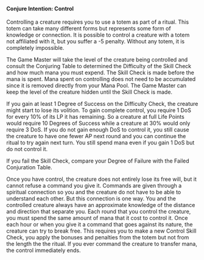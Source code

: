 #### Conjure Intention: Control

Controlling a creature requires you to use a totem as part of a ritual. This totem can take many different forms but represents some form of knowledge or connection. It is possible to control a creature with a totem not affiliated with it, but you suffer a -5 penalty. Without any totem, it is completely impossible.

The Game Master will take the level of the creature being controlled and consult the Conjuring Table to determined the Difficulty of the Skill Check and how much mana you must expend. The Skill Check is made before the mana is spent. Mana spent on controlling does not need to be accumulated since it is removed directly from your Mana Pool. The Game Master can keep the level of the creature hidden until the Skill Check is made.

If you gain at least 1 Degree of Success on the Difficulty Check, the creature might start to lose its volition. To gain complete control, you require 1 DoS for every 10% of its LP it has remaining. So a creature at full Life Points would require 10 Degrees of Success while a creature at 30% would only require 3 DoS. If you do not gain enough DoS to control it, you still cause the creature to have one fewer AP next round and you can continue the ritual to try again next turn. You still spend mana even if you gain 1 DoS but do not control it.

If you fail the Skill Check, compare your Degree of Failure with the Failed Conjuration Table.

Once you have control, the creature does not entirely lose its free will, but it cannot refuse a command you give it. Commands are given through a spiritual connection so you and the creature do not have to be able to understand each other. But this connection is one way. You and the controlled creature always have an approximate knowledge of the distance and direction that separate you. Each round that you control the creature, you must spend the same amount of mana that it cost to control it. Once each hour or when you give it a command that goes against its nature, the creature can try to break free. This requires you to make a new Control Skill Check, you apply the bonuses and penalties from the totem but not from the length the the ritual. If you ever command the creature to transfer mana, the control immediately ends. 